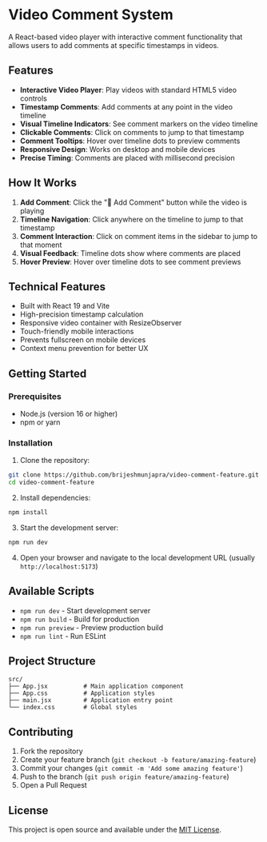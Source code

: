 # Video Comment System

A React-based video player with interactive comment functionality that allows users to add comments at specific timestamps in videos.

## Features

- **Interactive Video Player**: Play videos with standard HTML5 video controls
- **Timestamp Comments**: Add comments at any point in the video timeline
- **Visual Timeline Indicators**: See comment markers on the video timeline
- **Clickable Comments**: Click on comments to jump to that timestamp
- **Comment Tooltips**: Hover over timeline dots to preview comments
- **Responsive Design**: Works on desktop and mobile devices
- **Precise Timing**: Comments are placed with millisecond precision

## How It Works

1. **Add Comment**: Click the "💬 Add Comment" button while the video is playing
2. **Timeline Navigation**: Click anywhere on the timeline to jump to that timestamp
3. **Comment Interaction**: Click on comment items in the sidebar to jump to that moment
4. **Visual Feedback**: Timeline dots show where comments are placed
5. **Hover Preview**: Hover over timeline dots to see comment previews

## Technical Features

- Built with React 19 and Vite
- High-precision timestamp calculation
- Responsive video container with ResizeObserver
- Touch-friendly mobile interactions
- Prevents fullscreen on mobile devices
- Context menu prevention for better UX

## Getting Started

### Prerequisites

- Node.js (version 16 or higher)
- npm or yarn

### Installation

1. Clone the repository:
```bash
git clone https://github.com/brijeshmunjapra/video-comment-feature.git
cd video-comment-feature
```

2. Install dependencies:
```bash
npm install
```

3. Start the development server:
```bash
npm run dev
```

4. Open your browser and navigate to the local development URL (usually `http://localhost:5173`)

## Available Scripts

- `npm run dev` - Start development server
- `npm run build` - Build for production
- `npm run preview` - Preview production build
- `npm run lint` - Run ESLint

## Project Structure

```
src/
├── App.jsx          # Main application component
├── App.css          # Application styles
├── main.jsx         # Application entry point
└── index.css        # Global styles
```

## Contributing

1. Fork the repository
2. Create your feature branch (`git checkout -b feature/amazing-feature`)
3. Commit your changes (`git commit -m 'Add some amazing feature'`)
4. Push to the branch (`git push origin feature/amazing-feature`)
5. Open a Pull Request

## License

This project is open source and available under the [MIT License](LICENSE).
